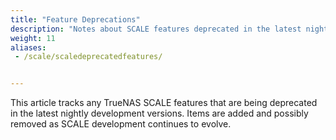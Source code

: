 ```yaml
---
title: "Feature Deprecations"
description: "Notes about SCALE features deprecated in the latest nightly releases."
weight: 11
aliases:
 - /scale/scaledeprecatedfeatures/


---
```


This article tracks any TrueNAS SCALE features that are being deprecated in the latest nightly development versions.
Items are added and possibly removed as SCALE development continues to evolve.

